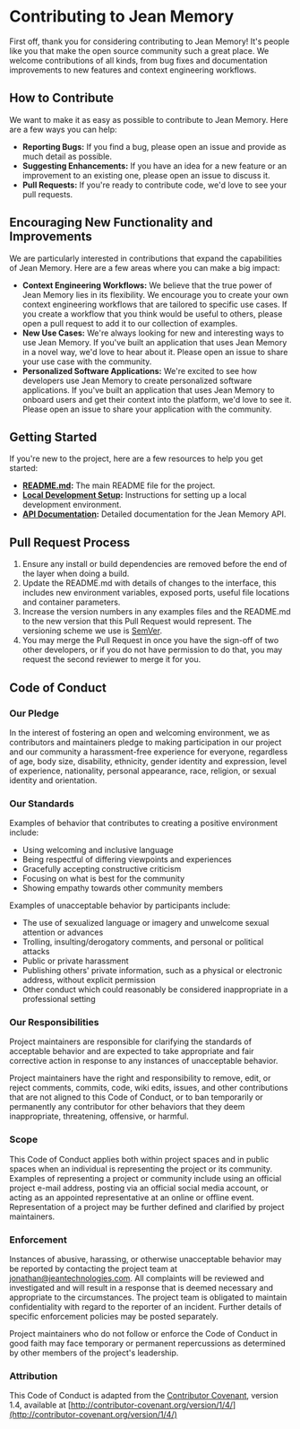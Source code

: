 # Contributing to Jean Memory

First off, thank you for considering contributing to Jean Memory! It's people like you that make the open source community such a great place. We welcome contributions of all kinds, from bug fixes and documentation improvements to new features and context engineering workflows.

## How to Contribute

We want to make it as easy as possible to contribute to Jean Memory. Here are a few ways you can help:

*   **Reporting Bugs:** If you find a bug, please open an issue and provide as much detail as possible.
*   **Suggesting Enhancements:** If you have an idea for a new feature or an improvement to an existing one, please open an issue to discuss it.
*   **Pull Requests:** If you're ready to contribute code, we'd love to see your pull requests.

## Encouraging New Functionality and Improvements

We are particularly interested in contributions that expand the capabilities of Jean Memory. Here are a few areas where you can make a big impact:

*   **Context Engineering Workflows:** We believe that the true power of Jean Memory lies in its flexibility. We encourage you to create your own context engineering workflows that are tailored to specific use cases. If you create a workflow that you think would be useful to others, please open a pull request to add it to our collection of examples.
*   **New Use Cases:** We're always looking for new and interesting ways to use Jean Memory. If you've built an application that uses Jean Memory in a novel way, we'd love to hear about it. Please open an issue to share your use case with the community.
*   **Personalized Software Applications:** We're excited to see how developers use Jean Memory to create personalized software applications. If you've built an application that uses Jean Memory to onboard users and get their context into the platform, we'd love to see it. Please open an issue to share your application with the community.

## Getting Started

If you're new to the project, here are a few resources to help you get started:

*   **[README.md](https://github.com/jean-technologies/jean-memory/blob/main/README.md):** The main README file for the project.
*   **[Local Development Setup](https://github.com/jean-technologies/jean-memory/blob/main/README.md#local-development-setup):** Instructions for setting up a local development environment.
*   **[API Documentation](https://docs.jeanmemory.com):** Detailed documentation for the Jean Memory API.

## Pull Request Process

1.  Ensure any install or build dependencies are removed before the end of the layer when doing a build.
2.  Update the README.md with details of changes to the interface, this includes new environment variables, exposed ports, useful file locations and container parameters.
3.  Increase the version numbers in any examples files and the README.md to the new version that this Pull Request would represent. The versioning scheme we use is [SemVer](http://semver.org/).
4.  You may merge the Pull Request in once you have the sign-off of two other developers, or if you do not have permission to do that, you may request the second reviewer to merge it for you.

## Code of Conduct

### Our Pledge

In the interest of fostering an open and welcoming environment, we as contributors and maintainers pledge to making participation in our project and our community a harassment-free experience for everyone, regardless of age, body size, disability, ethnicity, gender identity and expression, level of experience, nationality, personal appearance, race, religion, or sexual identity and orientation.

### Our Standards

Examples of behavior that contributes to creating a positive environment include:

*   Using welcoming and inclusive language
*   Being respectful of differing viewpoints and experiences
*   Gracefully accepting constructive criticism
*   Focusing on what is best for the community
*   Showing empathy towards other community members

Examples of unacceptable behavior by participants include:

*   The use of sexualized language or imagery and unwelcome sexual attention or advances
*   Trolling, insulting/derogatory comments, and personal or political attacks
*   Public or private harassment
*   Publishing others' private information, such as a physical or electronic address, without explicit permission
*   Other conduct which could reasonably be considered inappropriate in a professional setting

### Our Responsibilities

Project maintainers are responsible for clarifying the standards of acceptable behavior and are expected to take appropriate and fair corrective action in response to any instances of unacceptable behavior.

Project maintainers have the right and responsibility to remove, edit, or reject comments, commits, code, wiki edits, issues, and other contributions that are not aligned to this Code of Conduct, or to ban temporarily or permanently any contributor for other behaviors that they deem inappropriate, threatening, offensive, or harmful.

### Scope

This Code of Conduct applies both within project spaces and in public spaces when an individual is representing the project or its community. Examples of representing a project or community include using an official project e-mail address, posting via an official social media account, or acting as an appointed representative at an online or offline event. Representation of a project may be further defined and clarified by project maintainers.

### Enforcement

Instances of abusive, harassing, or otherwise unacceptable behavior may be reported by contacting the project team at [jonathan@jeantechnologies.com](mailto:jonathan@jeantechnologies.com). All complaints will be reviewed and investigated and will result in a response that is deemed necessary and appropriate to the circumstances. The project team is obligated to maintain confidentiality with regard to the reporter of an incident. Further details of specific enforcement policies may be posted separately.

Project maintainers who do not follow or enforce the Code of Conduct in good faith may face temporary or permanent repercussions as determined by other members of the project's leadership.

### Attribution

This Code of Conduct is adapted from the [Contributor Covenant](http://contributor-covenant.org), version 1.4, available at [http://contributor-covenant.org/version/1/4/](http://contributor-covenant.org/version/1/4/)
